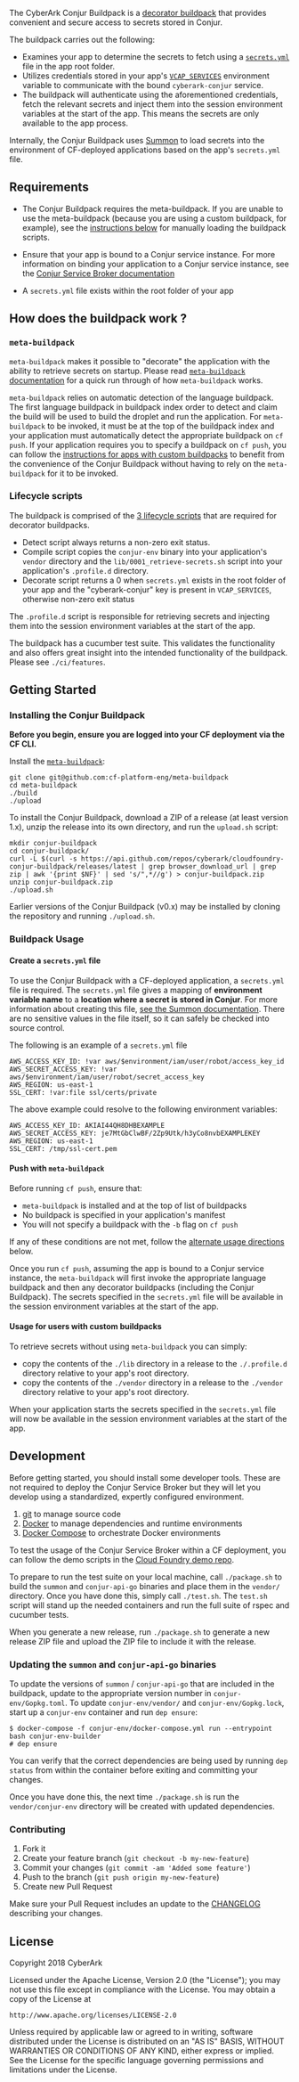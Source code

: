 The CyberArk Conjur Buildpack is a [decorator buildpack](https://github.com/cf-platform-eng/meta-buildpack#what-is-a-decorator) that provides convenient and secure access to secrets stored in Conjur.

The buildpack carries out the following:

+ Examines your app to determine the secrets to fetch using a [`secrets.yml`](https://cyberark.github.io/summon/#secrets.yml) file in the app root folder.
+ Utilizes credentials stored in your app's [`VCAP_SERVICES`](https://docs.run.pivotal.io/devguide/deploy-apps/environment-variable.html#VCAP-SERVICES) environment variable to communicate with the bound `cyberark-conjur` service.
+ The buildpack will authenticate using the aforementioned credentials, fetch the relevant secrets and inject them into the session environment variables at the start of the app. This means the secrets are only available to the app process.

Internally, the Conjur Buildpack uses [Summon](https://cyberark.github.io/summon/) to load secrets into the environment of CF-deployed applications based on the app's `secrets.yml` file.

## Requirements

+ The Conjur Buildpack requires the meta-buildpack. If you are unable to use the meta-buildpack (because you are using a custom buildpack, for example), see the [instructions below](#custom-buildpack-usage) for manually loading the buildpack scripts.

+ Ensure that your app is bound to a Conjur service instance. For more information on binding your application to a Conjur service instance, see the [Conjur Service Broker documentation](https://github.com/conjurinc/conjur-service-broker#binding-your-application-to-the-conjur-service)

+ A `secrets.yml` file exists within the root folder of your app

## How does the buildpack work ?

### `meta-buildpack`

`meta-buildpack` makes it possible to "decorate" the application with the ability to retrieve secrets on startup. Please read [`meta-buildpack` documentation](https://github.com/cf-platform-eng/meta-buildpack#how-it-works) for a quick run through of how `meta-buildpack` works.

`meta-buildpack` relies on automatic detection of the language buildpack. The first language buildpack in buildpack index order to detect and claim the build will be used to build the droplet and run the application. For `meta-buildpack` to be invoked, it must be at the top
of the buildpack index and your application must automatically detect the appropriate buildpack on `cf push`. If your application requires you to specify a buildpack on `cf push`, you can follow the [instructions for apps with custom buildpacks](#custom-buildpack-usage) to benefit from the convenience of the Conjur Buildpack without having to rely on the `meta-buildpack` for it to be invoked.

### Lifecycle scripts

The buildpack is comprised of the [3 lifecycle scripts](https://github.com/cf-platform-eng/meta-buildpack#how-to-write-a-decorator) that are required for decorator buildpacks.

+ Detect script always returns a non-zero exit status.
+ Compile script copies the `conjur-env` binary into your application's `vendor` directory and the `lib/0001_retrieve-secrets.sh` script into your application's `.profile.d` directory.
+ Decorate script returns a 0 when `secrets.yml` exists in the root folder of your app and the "cyberark-conjur" key is present in `VCAP_SERVICES`, otherwise non-zero exit status

The `.profile.d` script is responsible for retrieving secrets and injecting them into the session environment variables at the start of the app.

The buildpack has a cucumber test suite. This validates the functionality and also offers great insight into the intended functionality of the buildpack. Please see `./ci/features`.

## Getting Started

### Installing the Conjur Buildpack

**Before you begin, ensure you are logged into your CF deployment via the CF CLI.**

Install the [`meta-buildpack`](https://github.com/cf-platform-eng/meta-buildpack):
```
git clone git@github.com:cf-platform-eng/meta-buildpack
cd meta-buildpack
./build
./upload
```

To install the Conjur Buildpack, download a ZIP of a release (at least version 1.x), unzip the release into its own directory, and run the `upload.sh` script:
```
mkdir conjur-buildpack
cd conjur-buildpack/
curl -L $(curl -s https://api.github.com/repos/cyberark/cloudfoundry-conjur-buildpack/releases/latest | grep browser_download_url | grep zip | awk '{print $NF}' | sed 's/",*//g') > conjur-buildpack.zip
unzip conjur-buildpack.zip
./upload.sh
```

Earlier versions of the Conjur Buildpack (v0.x) may be installed by cloning the repository and running `./upload.sh`.

### Buildpack Usage

#### Create a `secrets.yml` file

To use the Conjur Buildpack with a CF-deployed application, a `secrets.yml` file is required. The `secrets.yml` file gives a mapping of **environment variable name** to a **location where a secret is stored in Conjur**. For more information about creating this file, [see the Summon documentation](https://cyberark.github.io/summon/#secrets.yml). There are no sensitive values in the file itself, so it can safely be checked into source control.

The following is an example of a `secrets.yml` file

```
AWS_ACCESS_KEY_ID: !var aws/$environment/iam/user/robot/access_key_id
AWS_SECRET_ACCESS_KEY: !var aws/$environment/iam/user/robot/secret_access_key
AWS_REGION: us-east-1
SSL_CERT: !var:file ssl/certs/private
```

The above example could resolve to the following environment variables:

```
AWS_ACCESS_KEY_ID: AKIAI44QH8DHBEXAMPLE
AWS_SECRET_ACCESS_KEY: je7MtGbClwBF/2Zp9Utk/h3yCo8nvbEXAMPLEKEY
AWS_REGION: us-east-1
SSL_CERT: /tmp/ssl-cert.pem
```

#### Push with `meta-buildpack`

Before running `cf push`, ensure that:

+ `meta-buildpack` is installed and at the top of list of buildpacks
+ No buildpack is specified in your application's manifest
+ You will not specify a buildpack with the `-b` flag on `cf push`

If any of these conditions are not met, follow the [alternate usage directions](#custom-buildpack-usage) below.

Once you run `cf push`, assuming the app is bound to a Conjur service instance, the `meta-buildpack` will first invoke the appropriate language buildpack and then any decorator buildpacks (including the Conjur Buildpack). The secrets specified in the `secrets.yml` file will be available in the session environment variables at the start of the app.

#### <a name="custom-buildpack-usage"></a>Usage for users with custom buildpacks

To retrieve secrets without using `meta-buildpack` you can simply:

+ copy the contents of the `./lib` directory in a release to the `./.profile.d` directory relative to your app's root directory.
+ copy the contents of the `./vendor` directory in a release to the `./vendor` directory relative to your app's root directory.

When your application starts the secrets specified in the `secrets.yml` file will now be available in the session environment variables at the start of the app.

## Development

Before getting started, you should install some developer tools. These are not required to deploy the Conjur Service Broker but they will let you develop using a standardized, expertly configured environment.

1. [git][get-git] to manage source code
2. [Docker][get-docker] to manage dependencies and runtime environments
3. [Docker Compose][get-docker-compose] to orchestrate Docker environments

[get-docker]: https://docs.docker.com/engine/installation
[get-git]: https://git-scm.com/downloads
[get-docker-compose]: https://docs.docker.com/compose/install

To test the usage of the Conjur Service Broker within a CF deployment, you can
follow the demo scripts in the [Cloud Foundry demo repo](https://github.com/conjurinc/cloudfoundry-conjur-demo).

To prepare to run the test suite on your local machine, call `./package.sh` to build the `summon` and `conjur-api-go` binaries and place them in the `vendor/` directory. Once you have done this, simply call `./test.sh`. The `test.sh` script will stand up the needed containers and run the full suite of rspec and cucumber tests.

When you generate a new release, run `./package.sh` to generate a new release ZIP file and upload the ZIP file to include it with the release.

### Updating the `summon` and `conjur-api-go` binaries

To update the versions of `summon` / `conjur-api-go` that are included in the buildpack, update to the appropriate version number in `conjur-env/Gopkg.toml`. To update `conjur-env/vendor/` and `conjur-env/Gopkg.lock`, start up a `conjur-env` container and run `dep ensure`:
```
$ docker-compose -f conjur-env/docker-compose.yml run --entrypoint bash conjur-env-builder
# dep ensure
```
You can verify that the correct dependencies are being used by running `dep status` from within the container before exiting and committing your changes.

Once you have done this, the next time `./package.sh` is run the `vendor/conjur-env` directory will be created with updated dependencies.

### Contributing

1. Fork it
2. Create your feature branch (`git checkout -b my-new-feature`)
3. Commit your changes (`git commit -am 'Added some feature'`)
4. Push to the branch (`git push origin my-new-feature`)
5. Create new Pull Request

Make sure your Pull Request includes an update to the [CHANGELOG](https://github.com/cyberark/cloudfoundry-conjur-buildpack/blob/master/CHANGELOG.md) describing your changes.

## License

Copyright 2018 CyberArk

Licensed under the Apache License, Version 2.0 (the "License");
you may not use this file except in compliance with the License.
You may obtain a copy of the License at

    http://www.apache.org/licenses/LICENSE-2.0

Unless required by applicable law or agreed to in writing, software
distributed under the License is distributed on an "AS IS" BASIS,
WITHOUT WARRANTIES OR CONDITIONS OF ANY KIND, either express or implied.
See the License for the specific language governing permissions and
limitations under the License.
